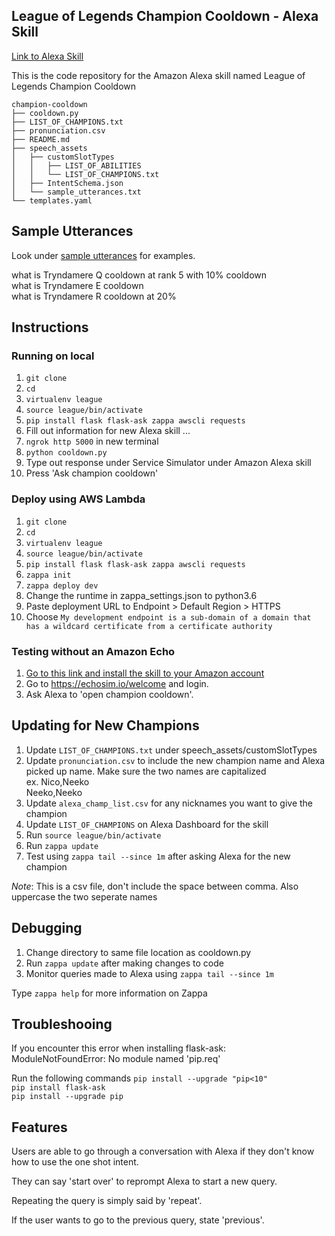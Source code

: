 ## League of Legends Champion Cooldown - Alexa Skill 

[Link to Alexa Skill](https://www.amazon.com/League-of-Legends-Champion-Cooldown/dp/B076FN3YS2/ref=sr_1_1?s=digital-skills&ie=UTF8&qid=1509420389&sr=1-1&keywords=league+of+legends+champion+cooldown&dpID=7137yMTCy7L&preST=_SY300_QL70_&dpSrc=srch)

This is the code repository for the Amazon Alexa skill named League of Legends Champion Cooldown

```
champion-cooldown             
├── cooldown.py  
├── LIST_OF_CHAMPIONS.txt           
├── pronunciation.csv             
├── README.md                     
├── speech_assets                   
│   ├── customSlotTypes
│   │   ├── LIST_OF_ABILITIES
│   │   └── LIST_OF_CHAMPIONS.txt
│   ├── IntentSchema.json
│   └── sample_utterances.txt
└── templates.yaml
``` 

## Sample Utterances 

Look under [sample utterances](https://github.com/fompei/league-champion-cooldown/blob/master/speech_assets/sample_utterances.txt) for examples.

what is Tryndamere Q cooldown at rank 5 with 10% cooldown  
what is Tryndamere E cooldown  
what is Tryndamere R cooldown at 20%  

## Instructions  

### Running on local
1. `git clone`   
2. `cd`  
3. `virtualenv league`  
4. `source league/bin/activate`  
5. `pip install flask flask-ask zappa awscli requests`  
6. Fill out information for new Alexa skill ...  
7. `ngrok http 5000` in new terminal    
8. `python cooldown.py`  
9. Type out response under Service Simulator under Amazon Alexa skill  
10. Press 'Ask champion cooldown'

### Deploy using AWS Lambda

1. `git clone`   
2. `cd` 
3. `virtualenv league`  
4. `source league/bin/activate`  
5. `pip install flask flask-ask zappa awscli requests`  
6. `zappa init`  
7. `zappa deploy dev`  
8. Change the runtime in zappa_settings.json to python3.6  
9. Paste deployment URL to Endpoint > Default Region > HTTPS  
10. Choose `My development endpoint is a sub-domain of a domain that has a wildcard certificate from a certificate authority`  

### Testing without an Amazon Echo

1. [Go to this link and install the skill to your Amazon account](https://www.amazon.com/League-of-Legends-Champion-Cooldown/dp/B076FN3YS2/ref=sr_1_1?s=digital-skills&ie=UTF8&qid=1509420389&sr=1-1&keywords=league+of+legends+champion+cooldown&dpID=7137yMTCy7L&preST=_SY300_QL70_&dpSrc=srch)  
2. Go to https://echosim.io/welcome and login.   
3. Ask Alexa to 'open champion cooldown'.  

## Updating for New Champions
1. Update `LIST_OF_CHAMPIONS.txt` under speech_assets/customSlotTypes  
2. Update `pronunciation.csv` to include the new champion name and Alexa  picked up name. Make sure the two names are capitalized  
ex. Nico,Neeko  
    Neeko,Neeko  
3. Update `alexa_champ_list.csv` for any nicknames you want to give the champion  
4. Update `LIST_OF_CHAMPIONS` on Alexa Dashboard for the skill  
5. Run `source league/bin/activate`    
6. Run `zappa update`  
7. Test using `zappa tail --since 1m` after asking Alexa for the new champion  

*Note*: This is a csv file, don't include the space between comma. Also uppercase the two seperate names

## Debugging 

1. Change directory to same file location as cooldown.py
2. Run `zappa update` after making changes to code  
3. Monitor queries made to Alexa using `zappa tail --since 1m`  

Type `zappa help` for more information on Zappa

## Troubleshooing

If you encounter this error when installing flask-ask:  
ModuleNotFoundError: No module named 'pip.req'  

Run the following commands
`pip install --upgrade "pip<10"`  
`pip install flask-ask`  
`pip install --upgrade pip`  

## Features

Users are able to go through a conversation with Alexa if they don't know how to use the one shot intent.

They can say 'start over' to reprompt Alexa to start a new query.

Repeating the query is simply said by 'repeat'.

If the user wants to go to the previous query, state 'previous'.